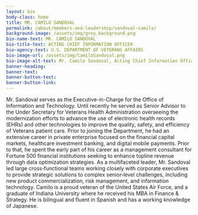 ```yaml
---
layout: bio
body-class: home
title: MR. CAMILO SANDOVAL
permalink: /about/members-and-leadership/sandoval-camilo/
background-image: /assets/img/grey.background.png
bio-name-text: MR. CAMILO SANDOVAL
bio-title-text: ACTING CHIEF INFORMATION OFFICER
bio-agency-text: U.S. DEPARTMENT OF VETERANS AFFAIRS
bio-image-url: /assets/img/CamiloSandoval.png
bio-image-alt-text: Mr. Camilo Sandoval, Acting Chief Information Officer of the U.S. Department of Veterans Affairs
banner-heading: 
banner-text: 
banner-button-text: 
banner-button-link: 
---
```

Mr. Sandoval serves as the Executive-in-Charge for the Office of Information and Technology. Until recently he served as Senior Advisor to the Under Secretary for Veterans Health Administration overseeing the modernization efforts to advance the use of electronic health records (EHRs) and other technologies to improve the quality, safety, and efficiency of Veterans patient care. Prior to joining the Department, he had an extensive career in private enterprise focused on the financial capital markets, healthcare investment banking, and digital mobile payments. Prior to that, he spent the early part of his career as a management consultant for Fortune 500 financial institutions seeking to enhance topline revenue through data optimization strategies. As a multifaceted leader, Mr. Sandoval led large cross‐functional teams working closely with corporate executives to provide strategic solutions to complex senior‐level challenges, including new product commercialization, risk management, and information technology. Camilo is a proud veteran of the United States Air Force, and a graduate of Indiana University where he received his MBA in Finance & Strategy. He is bilingual and fluent in Spanish and has a working knowledge of Japanese. 
